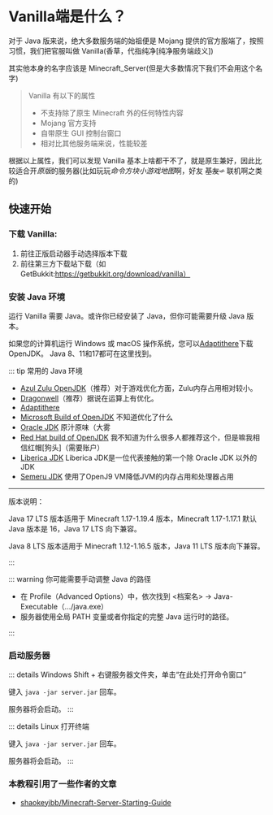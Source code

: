# Vanilla端是什么？

对于 Java 版来说，绝大多数服务端的始祖便是 Mojang 提供的官方服端了，按照习惯，我们把官服叫做 Vanilla(香草，代指纯净[纯净服务端歧义])  

其实他本身的名字应该是 Minecraft_Server(但是大多数情况下我们不会用这个名字)

>Vanilla 有以下的属性
>- 不支持除了原生 Minecraft 外的任何特性内容
>- Mojang 官方支持
>- 自带原生 GUI 控制台窗口
>- 相对比其他服务端来说，性能较差

根据以上属性，我们可以发现 Vanilla 基本上啥都干不了，就是原生兼好，因此比较适合开*原版*的服务器(比如玩玩*命令方块小游戏地图*啊，好友 ~~基友♂~~ 联机啊之类的)

## 快速开始

### 下载 Vanilla: 

1. 前往正版启动器手动选择版本下载
2. 前往第三方下载站下载（如GetBukkit:https://getbukkit.org/download/vanilla）

### 安装 Java 环境

运行 Vanilla 需要 Java。或许你已经安装了 Java，但你可能需要升级 Java 版本。

如果您的计算机运行 Windows 或 macOS 操作系统，您可以[Adaptithere](https://adoptium.net/zh-CN/temurin/releases/)下载OpenJDK。 Java 8、11和17都可在这里找到。

::: tip 常用的 Java 环境

- [Azul Zulu OpenJDK](https://www.azul.com/downloads/)（推荐）对于游戏优化方面，Zulu内存占用相对较小。
- [Dragonwell](https://github.com/dragonwell-project)（推荐）据说在运算上有优化。
- [Adaptithere](https://adoptium.net/zh-CN/temurin/releases/)
- [Microsoft Build of OpenJDK](https://learn.microsoft.com/zh-cn/java/openjdk/download) 不知道优化了什么
- [Oracle JDK](https://www.oracle.com/java/technologies/downloads/) 原汁原味（大雾
- [Red Hat build of OpenJDK](https://developers.redhat.com/products/openjdk/download) 我不知道为什么很多人都推荐这个，但是嘛我相信红帽[狗头]（需要账户）
- [Liberica JDK](https://bell-sw.com/pages/downloads/) Liberica JDK是一位代表接触的第一个除 Oracle JDK 以外的JDK
- [Semeru JDK](https://developer.ibm.com/languages/java/semeru-runtimes/downloads/) 使用了OpenJ9 VM降低JVM的内存占用和处理器占用

-------

版本说明：

Java 17 LTS 版本适用于 Minecraft 1.17-1.19.4 版本，Minecraft 1.17-1.17.1 默认 Java 版本是 16，Java 17 LTS 向下兼容。

Java 8 LTS 版本适用于 Minecraft 1.12-1.16.5 版本，Java 11 LTS 版本向下兼容。

:::

::: warning 你可能需要手动调整 Java 的路径

- 在 Profile（Advanced Options）中，依次找到 <档案名> -> Java-Executable（.../java.exe）
- 服务器使用全局 PATH 变量或者你指定的完整 Java 运行时的路径。

:::

### 启动服务器

::: details Windows
Shift + 右键服务器文件夹，单击“在此处打开命令窗口”

键入 `java -jar server.jar` 回车。

服务器将会启动。
:::

::: details Linux
打开终端

键入 `java -jar server.jar` 回车。

服务器将会启动。
:::

### 本教程引用了一些作者的文章

- [shaokeyibb/Minecraft-Server-Starting-Guide](https://github.com/shaokeyibb/Minecraft-Server-Starting-Guide)
